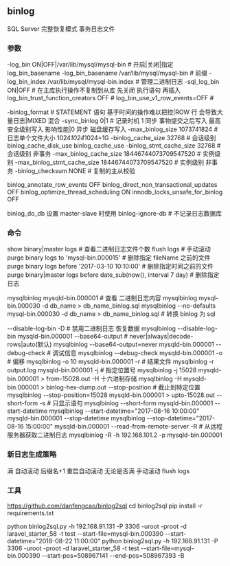 ## binlog
SQL Server 完整恢复模式 事务日志文件

### 参数
-log_bin ON|OFF|/var/lib/mysql/mysql-bin # 开启|关闭|指定 log_bin_basename
-log_bin_basename /var/lib/mysql/mysql-bin # 前缀
-log_bin_index /var/lib/mysql/mysql-bin.index # 管理二进制日志
-sql_log_bin ON|OFF # 在主库执行操作不复制到从库 先关闭 执行语句 再插入
log_bin_trust_function_creators OFF # 
log_bin_use_v1_row_events=OFF # 

-binlog_format # STATEMENT 语句 基于时间的操作难以把控|ROW 行 会导致大量日志|MIXED 混合
-sync_binlog 0|1 # 记录时机 1 同步 事物提交之后写入 最高安全级别写入 影响性能|0 异步 磁盘缓存写入
-max_binlog_size 1073741824 # 日志单个文件大小 1024*1024*1024=1G
-binlog_cache_size 32768 # 会话级别 binlog_cache_disk_use binlog_cache_use
-binlog_stmt_cache_size 32768 # 会话级别 非事务
-max_binlog_cache_size 18446744073709547520 # 实例级别
-max_binlog_stmt_cache_size 18446744073709547520 # 实例级别 非事务
-binlog_checksum NONE # 复制的主从校验

binlog_annotate_row_events OFF
binlog_direct_non_transactional_updates OFF
binlog_optimize_thread_scheduling ON
innodb_locks_unsafe_for_binlog OFF

binlog_do_db 设置 master-slave 时使用
binlog-ignore-db # 不记录日志数据库

### 命令
show binary|master logs # 查看二进制日志文件个数
flush logs # 手动滚动
purge binary logs to 'mysql-bin.000015' # 删除指定 fileName 之前的文件
purge binary logs before '2017-03-10 10:10:00' # 删除指定时间之前的文件
purge binary|master logs before date_sub(now(), interval 7 day) # 删除指定日志

mysqlbinlog mysqld-bin.000001 # 查看 二进制日志内容
mysqlbinlog               mysql-bin.000030 -d db_name > db_name_binlog.sql
mysqlbinlog --no-defaults mysql-bin.000030 -d db_name > db_name_binlog.sql # 转换 binlog 为 sql

--disable-log-bin -D # 禁用二进制日志 恢复数据
mysqlbinlog --disable-log-bin mysqld-bin.000001
--base64-output # never|always|decode-rows|auto(默认)
mysqlbinlog --base64-output=never mysqld-bin.000001
--debug-check # 调试信息
mysqlbinlog --debug-check mysqld-bin.000001
-o # 偏移
mysqlbinlog -o 10 mysqld-bin.000001
-r # 结果文件
mysqlbinlog -r output.log mysqld-bin.000001
-j # 指定位置号
mysqlbinlog -j 15028 mysqld-bin.000001 > from-15028.out
-H 十六进制存储
mysqlbinlog -H mysqld-bin.000001 > binlog-hex-dump.out
--stop-position # 截止到特定位置
mysqlbinlog --stop-position=15028 mysqld-bin.000001 > upto-15028.out
--short-form -s # 只显示语句
mysqlbinlog --short-form mysqld-bin.000001
--start-datetime
mysqlbinlog --start-datetime="2017-08-16 10:00:00" mysqld-bin.000001
--stop-datetime
mysqlbinlog --stop-datetime="2017-08-16 15:00:00" mysqld-bin.000001
--read-from-remote-server -R # 从远程服务器获取二进制日志
mysqlbinlog -R -h 192.168.101.2 -p mysqld-bin.000001

### 新日志生成策略
满 自动滚动 后缀名+1
重启自动滚动 无论是否满
手动滚动 flush logs

### 工具
https://github.com/danfengcao/binlog2sql
cd binlog2sql
pip install -r requirements.txt

python binlog2sql.py -h 192.168.91.131 -P 3306 -uroot -proot -d laravel_starter_58 -t test --start-file=mysql-bin.000390 --start-datetime="2018-08-22 11:00:00"
python binlog2sql.py -h 192.168.91.131 -P 3306 -uroot -proot -d laravel_starter_58 -t test --start-file=mysql-bin.000390 --start-pos=508967141 --end-pos=508967393 -B
